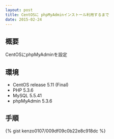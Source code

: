 ```yaml
---
layout: post
title: CentOSに phpMyAdminインストール利用するまで
date: 2015-02-24
---
```


## 概要
CentOSにphpMyAdminを設定

## 環境

* CentOS release 5.11 (Final)
* PHP 5.3.6
* MySQL 5.5.41
* phpMyAdmin 5.3.6


## 手順

{% gist kenzo0107/009df09c0b22e8c918dc %}
